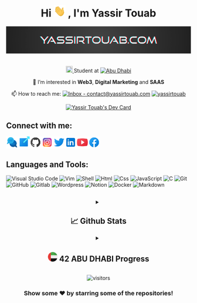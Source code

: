 
<h1 align="center">Hi <a href="https://yassirtouab.com"><img alt="Wave" height="32" width="32px" src="https://github.com/yassirtouab/yassirtouab/blob/main/README/GIF/wave.gif"></a> , I'm Yassir Touab</h1>

<div align="center">
  <a href="https://yassirtouab.com"><img alt="YASSIRTOUAB.COM" href="https://yassirtouab.com" src="https://github.com/yassirtouab/yassirtouab/blob/main/README/GIF/YASSIRTOUAB-COM.gif"></a>
</div>

<br/>

<div align="center">
  
<a href="https://www.42network.org/"><img height="18" width="18" src="https://cdn.jsdelivr.net/npm/simple-icons@v6/icons/42.svg" /> </a> Student at [![Abu Dhabi](https://img.shields.io/badge/Abu_Dhabi-7100FE?logo=42&logoColor=FF5E4E)](https://42abudhabi.ae)

👀 I’m interested in <b>Web3</b>, <b>Digital Marketing</b> and <b>SAAS</b>
  
📫 How to reach me:  [![Inbox - contact@yassirtouab.com](https://img.shields.io/static/v1?label=Inbox&message=contact%40yassirtouab.com&color=%232FB9E6&logo=mail.ru&logoColor=white)](mailto:contact@yassirtouab.com) [![yassirtouab](https://img.shields.io/static/v1?label=&message=yassirtouab&color=%23E4405F&logo=instagram&logoColor=white)](https://instagram.com/yassirtouab)
  
</div>

<div align="center">
  <a href="https://app.daily.dev/yassirtouab"><img src="https://api.daily.dev/devcards/84acf64683f541b197040ba3ab08abff.png?r=zqz" width="300" alt="Yassir   Touab's Dev Card"/></a>
</div>

## Connect with me:

<a href="mailto:contact@yassirtouab.com" target="_blank">
  <img align="left" alt="yassirtouab.com" height="32" width="32px" src="https://github.com/yassirtouab/yassirtouab/blob/main/README/Icons/communication.png?raw=true" />
</a>

<a href="https://yassirtouab.com" target="_blank">
  <img align="left" alt="yassirtouab.com" height="32" width="32px" src="https://github.com/yassirtouab/yassirtouab/blob/main/README/Icons/website.png?raw=true" />
</a>

<a href="https://github.com/yassirtouab" target="_blank">
  <img align="left" alt="github" height="32" width="32" src="https://github.com/yassirtouab/yassirtouab/blob/main/README/Icons/github.png?raw=true" />
</a>

<a href="https://instagram.com/yassirtouab" target="_blank">
  <img align="left" alt="instagram" height="32" width="32" src="https://github.com/yassirtouab/yassirtouab/blob/main/README/Icons/instagram.png?raw=true" />
</a>

<a href="https://twitter.com/touabyassir" target="_blank">
  <img align="left" alt="twitter" height="32" width="32" src="https://github.com/yassirtouab/yassirtouab/blob/main/README/Icons/twitter.png?raw=true" />
</a>

<a href="https://linkedin.com/in/yassirtouab" target="_blank">
  <img align="left" alt="linkedin" height="32" width="32" src="https://github.com/yassirtouab/yassirtouab/blob/main/README/Icons/linkedin.png?raw=true" />
</a>

<a href="https://youtube.com/yassirtouab" target="_blank">
  <img align="left" alt="youtube" height="32" width="32" src="https://github.com/yassirtouab/yassirtouab/blob/main/README/Icons/youtube.png?raw=true" />
</a>

<a href="https://facebook.com/yassirtouab" target="_blank">
  <img align="left" alt="facebook" height="32" width="32" src="https://github.com/yassirtouab/yassirtouab/blob/main/README/Icons/facebook.png?raw=true" />
</a>

<br/>
<br/>

## Languages and Tools:

<img alt="Visual Studio Code" src="https://img.shields.io/badge/Visual_Studio_Code-0078D4?style=for-the-badge&logo=visual%20studio%20code&logoColor=white"/> <img alt="Vim" src="https://img.shields.io/badge/VIM-%2311AB00.svg?&style=for-the-badge&logo=vim&logoColor=white"/> <img alt="Shell" src="https://img.shields.io/badge/Shell_Script-121011?style=for-the-badge&logo=gnu-bash&logoColor=white"/> <img alt="Html" src="https://img.shields.io/badge/HTML5-E34F26?style=for-the-badge&logo=html5&logoColor=white"/> <img alt="Css" src="https://img.shields.io/badge/CSS3-1572B6?style=for-the-badge&logo=css3&logoColor=white"/> <img alt="JavaScript" src="https://img.shields.io/badge/JavaScript-323330?style=for-the-badge&logo=javascript&logoColor=F7DF1E"/> <img alt="C" src="https://img.shields.io/badge/C-00599C?style=for-the-badge&logo=c&logoColor=white"/> <img alt="Git" src="https://img.shields.io/badge/GIT-E44C30?style=for-the-badge&logo=git&logoColor=white"/> <img alt="GitHub" src="https://img.shields.io/badge/GitHub-100000?style=for-the-badge&logo=github&logoColor=white"/> <img alt="Gitlab" src="https://img.shields.io/badge/GitLab-330F63?style=for-the-badge&logo=gitlab&logoColor=white"/> <img alt="Wordpress" src="https://img.shields.io/badge/Wordpress-21759B?style=for-the-badge&logo=wordpress&logoColor=white"/> <img alt="Notion" src="https://img.shields.io/badge/Notion-000000?style=for-the-badge&logo=notion&logoColor=white"/> <img alt="Docker" src="https://img.shields.io/badge/Docker-2CA5E0?style=for-the-badge&logo=docker&logoColor=white"/> <img alt="Markdown" src="https://img.shields.io/badge/Markdown-000000?style=for-the-badge&logo=markdown&logoColor=white"/>

##

<div align="center">
<details>
<summary><h2>📈 Github Stats</h2></summary>
 <br/>
 <img align="center" height="300px" src="https://github-readme-streak-stats.herokuapp.com/?user=yassirtouab&theme=onedark" />


<a href="https://github.com/yassirtouab">
  <img align="center" height="260px" src="https://github-readme-stats.vercel.app/api/top-langs/?username=yassirtouab&theme=onedark" />
</a>
<a href="https://github.com/yassirtouab">
 <img align="center" height="260px" src="https://github-readme-stats.vercel.app/api?username=yassirtouab&show_icons=true&theme=onedark&line_height=33" alt="Yassir's github stats"/>
</a>
<img align="center" width="80%" src="https://github-profile-trophy.vercel.app/?username=yassirtouab&theme=onedark" />
</details>

<details>
<br/>
<summary><h2>  <a href="https://github.com/yassirtouab/yassirtouab/edit/main/README.md#----42-abu-dhabi-progress" ><img width="26" alt="UAE" src="https://github.com/yassirtouab/yassirtouab/blob/main/README/Icons/uae.png?raw=true"/></a>  42 ABU DHABI Progress</h2></summary>

<h1>42 Piscine</h1>

[![ytouab's 42 stats](https://badge42.vercel.app/api/v2/cl18busdt000609l29mvyqim9/stats?cursusId=9&coalitionId=187)](https://github.com/yassirouab)


| Shell00 | Shell01 | Exam00 | C00 | C01 | Rush00 | C02 | C03 | Exam01 |
| ---- | ---- | ---- | ---- | ---- | ---- | ---- | ---- | ---- |
| [![ytouab's 42 C Piscine Shell 00 Score](https://badge42.vercel.app/api/v2/cl18busdt000609l29mvyqim9/project/2207249)](https://github.com/yassirtouab)       | [![ytouab's 42 C Piscine Shell 01 Score](https://badge42.vercel.app/api/v2/cl18busdt000609l29mvyqim9/project/2207982)](https://github.com/yassirtouab) | [![ytouab's 42 C Piscine Exam 00 Score](https://badge42.vercel.app/api/v2/cl18busdt000609l29mvyqim9/project/2212174)](https://github.com/yassirtouab) | [![ytouab's 42 C Piscine C 00 Score](https://badge42.vercel.app/api/v2/cl18busdt000609l29mvyqim9/project/2210618)](https://github.com/yassirtouab) | [![ytouab's 42 C Piscine C 01 Score](https://badge42.vercel.app/api/v2/cl18busdt000609l29mvyqim9/project/2213034)](https://github.com/yassirtouab) | [![ytouab's 42 C Piscine Rush 00 Score](https://badge42.vercel.app/api/v2/cl18busdt000609l29mvyqim9/project/2214855)](https://github.com/yassirtouab) | [![ytouab's 42 C Piscine C 02 Score](https://badge42.vercel.app/api/v2/cl18busdt000609l29mvyqim9/project/2216821)](https://github.com/yassirtouab) | [![ytouab's 42 C Piscine C 03 Score](https://badge42.vercel.app/api/v2/cl18busdt000609l29mvyqim9/project/2217835)](https://github.com/yassirtouab) | [![ytouab's 42 C Piscine Exam 01 Score](https://badge42.vercel.app/api/v2/cl18busdt000609l29mvyqim9/project/2220322)](https://github.com/yassirtouab) |

| C04 | C05 | C06 | C07 | Exam02 | C08 | C09 | C11 | Final Exam |
| ---- | ---- | ---- | ---- | ---- | ---- | ---- | ---- | ---- |
| [![ytouab's 42 C Piscine C 04 Score](https://badge42.vercel.app/api/v2/cl18busdt000609l29mvyqim9/project/2221083)](https://github.com/yassirtouab) | [![ytouab's 42 C Piscine C 05 Score](https://badge42.vercel.app/api/v2/cl18busdt000609l29mvyqim9/project/2225798)](https://github.com/yassirtouab) | [![ytouab's 42 C Piscine C 06 Score](https://badge42.vercel.app/api/v2/cl18busdt000609l29mvyqim9/project/2226363)](https://github.com/yassirtouab) | [![ytouab's 42 C Piscine C 07 Score](https://badge42.vercel.app/api/v2/cl18busdt000609l29mvyqim9/project/2226658)](https://github.com/yassirtouab) | [![ytouab's 42 C Piscine Exam 02 Score](https://badge42.vercel.app/api/v2/cl18busdt000609l29mvyqim9/project/2229577)](https://github.com/yassirtouab) | [![ytouab's 42 C Piscine C 08 Score](https://badge42.vercel.app/api/v2/cl18busdt000609l29mvyqim9/project/2232077)](https://github.com/yassirtouab) | [![ytouab's 42 C Piscine C 09 Score](https://badge42.vercel.app/api/v2/cl18busdt000609l29mvyqim9/project/2236240)](https://github.com/yassirtouab) | [![ytouab's 42 C Piscine C 11 Score](https://badge42.vercel.app/api/v2/cl18busdt000609l29mvyqim9/project/2241217)](https://github.com/yassirtouab) | [![ytouab's 42 C Piscine Final Exam Score](https://badge42.vercel.app/api/v2/cl18busdt000609l29mvyqim9/project/2229577)](https://github.com/yassirtouab) |

<br/>

 <h1>42 Cursus</h1>

  [![ytouab's 42 stats](https://badge42.vercel.app/api/v2/stats/cl18busdt000609l29mvyqim9?cursusId=21)](https://github.com/yassirtouab)



## 42 Projects done so far:

Project | Description | Intra
------- | ----------- | -----
[Libft](https://github.com/yassirtouab/libft) | The aim of this project is to code a C library usual functions. | [![ytouab's 42 Libft Score](https://badge42.vercel.app/api/v2/cl18busdt000609l29mvyqim9/project/2444227)](https://github.com/yassirtouab)
[Born2beroot](https://github.com/yassirtouab/born2beroot)| This project aims to introduce you to the wonderful world of virtualization. | [![ytouab's 42 Born2beroot Score](https://badge42.vercel.app/api/v2/cl18busdt000609l29mvyqim9/project/2444295)](https://github.com/yassirtouab)
[get_next_line](https://github.com/yassirtouab/get_next_line)| The aim of this project is to code a function that returns a line ending with a newline, read from a file descriptor. | [![ytouab's 42 get_next_line Score](https://badge42.vercel.app/api/v2/cl18busdt000609l29mvyqim9/project/2444294)](https://github.com/yassirtouab)
[ft_printf](https://github.com/yassrtouab/ft_printf)|The aim of this project is to recode Printf. | [![ytouab's 42 ft_printf Score](https://badge42.vercel.app/api/v2/cl18busdt000609l29mvyqim9/project/2444292)](https://github.com/yassirtouab)
[minitalk](https://github.com/yassirtouab/minitalk)| The purpose of this project is to code a small data exchange program using UNIX signals. | [![ytouab's 42 minitalk Score](https://badge42.vercel.app/api/v2/cl18busdt000609l29mvyqim9/project/2444296)](https://github.com/yassirtouab)
[Exam Rank 02](https://github.com/yassirtouab/exam-rank-02)| Exam Rank 02 | [![ytouab's 42 Exam Rank 02 Score](https://badge42.vercel.app/api/v2/cl18busdt000609l29mvyqim9/project/2524513)](https://github.com/yassirtouab)
[push_swap](https://github.com/yassirtouab/push_swap)| This project involves sorting data on a stack, with a limited set of instructions, and the smallest number of moves. To make this happen, you will have to manipulate various sorting algorithms and choose the most appropriate solution(s) for optimized data sorting. | [![ytouab's 42 push_swap Score](https://badge42.vercel.app/api/v2/cl18busdt000609l29mvyqim9/project/2444297)](https://github.com/yassirtouab)
[so_long](https://github.com/yassirtouab/so_long)| This project is a small 2D game with minilibx. | [![ytouab's 42 so_long Score](https://badge42.vercel.app/api/v2/cl18busdt000609l29mvyqim9/project/2444301)](https://github.com/yassirtouab)
[Exam Rank 03](https://github.com/yassirtouab/exam-rank-03)| Exam Rank 03 | [![ytouab's 42 Exam Rank 03 Score](https://badge42.vercel.app/api/v2/cl18busdt000609l29mvyqim9/project/2554426)](https://github.com/yassirtouab)
[Philosophers](https://github.com/yassirtouab/42-Philosophers)| In this project, you will learn the basics of threading a process. You will see how to create threads and you will discover mutexes. | [![ytouab's 42 Philosophers Score](https://badge42.vercel.app/api/v2/cl18busdt000609l29mvyqim9/project/2554423)](https://github.com/yassirtouab)
[minishell](https://github.com/yassirtouab/42-minishell)| The objective of this project is for you to create a simple shell.| [![ytouab's 42 minishell Score](https://badge42.vercel.app/api/v2/cl18busdt000609l29mvyqim9/project/2554424)](https://github.com/yassirtouab)
[Exam Rank 04](https://github.com/yassirtouab/exam-rank-04)| Exam Rank 04 | [![ytouab's 42 Exam Rank 04 Score](https://badge42.vercel.app/api/v2/cl18busdt000609l29mvyqim9/project/2554423)](https://github.com/yassirtouab)

</div>

 </details>

<div align="center">

![visitors](https://visitor-badge.glitch.me/badge?page_id=yassirtouab&left_color=gray&right_color=blue)

### Show some ❤️ by starring some of the repositories!

</div>
